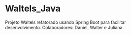 # Waltels_Java

Projeto Waltels refatorado usando Spring Boot para facilitar desenvolvimento.
Colaboradores: Daniel, Walter e Juliana.
